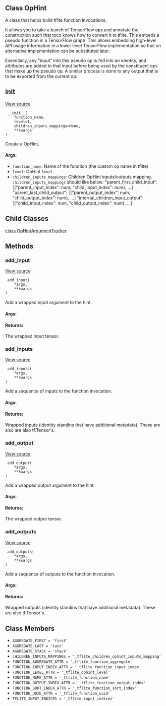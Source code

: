 ## Class OpHint

A class that helps build tflite function invocations.

It allows you to take a bunch of TensorFlow ops and annotate the construction such that toco knows how to convert it to tflite. This embeds a pseudo function in a TensorFlow graph. This allows embedding high-level API usage information in a lower level TensorFlow implementation so that an alternative implementation can be substituted later.

Essentially, any "input" into this pseudo op is fed into an identity, and attributes are added to that input before being used by the constituent ops that make up the pseudo op. A similar process is done to any output that is to be exported from the current op.
## __init__
[View source](https://github.com/tensorflow/tensorflow/blob/r2.0/tensorflow/lite/python/op_hint.py#L308-L346)


```
 __init__(
    function_name,
    level=1,
    children_inputs_mappings=None,
    **kwargs
)
```

Create a OpHint.
#### Args:
- `function_name`: Name of the function (the custom op name in tflite)
- `level`: OpHint `level`.
- `children_inputs_mappings`: Children OpHint inputs/outputs mapping. `children_inputs_mappings` should like below: "parent_first_child_input": [{"parent_input_index": num, "child_input_index": num}, ...] "parent_last_child_output": [{"parent_output_index": num, "child_output_index": num}, ...] "internal_children_input_output": [{"child_input_index": num, "child_output_index": num}, ...]
## Child Classes
[class OpHintArgumentTracker](https://www.tensorflow.org/api_docs/python/tf/compat/v1/lite/OpHint/OpHintArgumentTracker)

## Methods
### add_input
[View source](https://github.com/tensorflow/tensorflow/blob/r2.0/tensorflow/lite/python/op_hint.py#L384-L404)


```
 add_input(
    *args,
    **kwargs
)
```

Add a wrapped input argument to the hint.
#### Args:
#### Returns:

The wrapped input tensor.
### add_inputs
[View source](https://github.com/tensorflow/tensorflow/blob/r2.0/tensorflow/lite/python/op_hint.py#L428-L444)


```
 add_inputs(
    *args,
    **kwargs
)
```

Add a sequence of inputs to the function invocation.
#### Args:
#### Returns:

Wrapped inputs (identity standins that have additional metadata). These are also are also tf.Tensor's.
### add_output
[View source](https://github.com/tensorflow/tensorflow/blob/r2.0/tensorflow/lite/python/op_hint.py#L406-L426)


```
 add_output(
    *args,
    **kwargs
)
```

Add a wrapped output argument to the hint.
#### Args:
#### Returns:

The wrapped output tensor.
### add_outputs
[View source](https://github.com/tensorflow/tensorflow/blob/r2.0/tensorflow/lite/python/op_hint.py#L446-L462)


```
 add_outputs(
    *args,
    **kwargs
)
```

Add a sequence of outputs to the function invocation.
#### Args:
#### Returns:

Wrapped outputs (identity standins that have additional metadata). These are also tf.Tensor's.
## Class Members
- `AGGREGATE_FIRST = 'first'`
- `AGGREGATE_LAST = 'last'`
- `AGGREGATE_STACK = 'stack'`
- `CHILDREN_INPUTS_MAPPINGS = '_tflite_children_ophint_inputs_mapping'`
- `FUNCTION_AGGREGATE_ATTR = '_tflite_function_aggregate'`
- `FUNCTION_INPUT_INDEX_ATTR = '_tflite_function_input_index'`
- `FUNCTION_LEVEL_ATTR = '_tflite_ophint_level'`
- `FUNCTION_NAME_ATTR = '_tflite_function_name'`
- `FUNCTION_OUTPUT_INDEX_ATTR = '_tflite_function_output_index'`
- `FUNCTION_SORT_INDEX_ATTR = '_tflite_function_sort_index'`
- `FUNCTION_UUID_ATTR = '_tflite_function_uuid'`
- `TFLITE_INPUT_INDICES = '_tflite_input_indices'`
